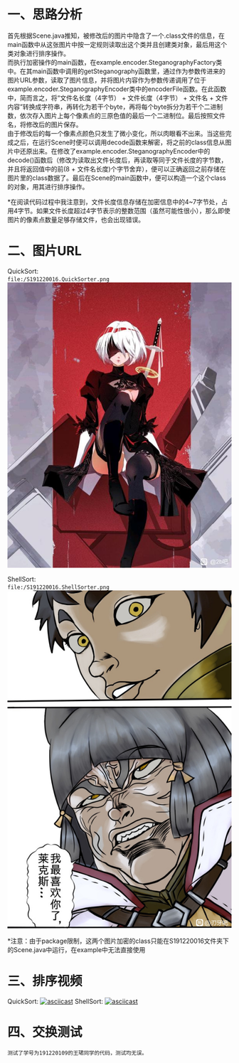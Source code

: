 # 一、思路分析
首先根据Scene.java推知，被修改后的图片中隐含了一个.class文件的信息，在main函数中从这张图片中按一定规则读取出这个类并且创建类对象，最后用这个类对象进行排序操作。  
而执行加密操作的main函数，在example.encoder.SteganographyFactory类中。在其main函数中调用的getSteganography函数里，通过作为参数传进来的图片URL参数，读取了图片信息，并将图片内容作为参数传递调用了位于example.encoder.SteganographyEncoder类中的encoderFile函数。在此函数中，简而言之，将“文件名长度（4字节） + 文件长度（4字节） + 文件名 + 文件内容”转换成字符串，再转化为若干个byte，再将每个byte拆分为若干个二进制数，依次存入图片上每个像素点的三原色值的最后一个二进制位。最后按照文件名，将修改后的图片保存。  
由于修改后的每一个像素点颜色只发生了微小变化，所以肉眼看不出来。当这些完成之后，在运行Scene时便可以调用decode函数来解密，将之前的class信息从图片中还原出来。在修改了example.encoder.SteganographyEncoder中的decode()函数后（修改为读取出文件长度后，再读取等同于文件长度的字节数，并且将返回值中的前(8 + 文件名长度)个字节舍弃），便可以正确返回之前存储在图片里的class数据了。最后在Scene的main函数中，便可以构造一个这个class的对象，用其进行排序操作。  
  
*在阅读代码过程中我注意到，文件长度信息存储在加密信息中的4~7字节处，占用4字节。如果文件长度超过4字节表示的整数范围（虽然可能性很小），那么即使图片的像素点数量足够存储文件，也会出现错误。

# 二、图片URL

QuickSort:   
    `file:/S191220016.QuickSorter.png`   
    ![](../S191220016.QuickSorter.png)  
      
ShellSort:   
    `file:/S191220016.ShellSorter.png`  
    ![](../S191220016.ShellSorter.png)  

*注意：由于package限制，这两个图片加密的class只能在S191220016文件夹下的Scene.java中运行，在example中无法直接使用

# 三、排序视频

QuickSort:
    [![asciicast](https://asciinema.org/a/437900.svg)](https://asciinema.org/a/437900)
ShellSort:
    [![asciicast](https://asciinema.org/a/437901.svg)](https://asciinema.org/a/437901)

# 四、交换测试
    测试了学号为191220109的王珺同学的代码，测试均无误。
